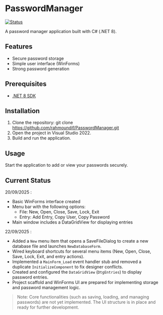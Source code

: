# PasswordManager
[![Status](https://img.shields.io/badge/status-active-brightgreen)]()

A password manager application built with C# (.NET 8).

## Features

- Secure password storage
- Simple user interface (WinForms)
- Strong password generation

## Prerequisites

- [.NET 8 SDK](https://dotnet.microsoft.com/download/dotnet/8.0)

## Installation

1. Clone the repository:
   git clone https://github.com/rahmoundif/PasswordManager.git
2. Open the project in Visual Studio 2022.
3. Build and run the application.

## Usage

Start the application to add or view your passwords securely.

## Current Status

20/09/2025 :
- Basic WinForms interface created
- Menu bar with the following options:
  - File: New, Open, Close, Save, Lock, Exit
  - Entry: Add Entry, Copy User, Copy Password
- Main window includes a DataGridView for displaying entries


22/09/2025 :
- Added a `New` menu item that opens a SaveFileDialog to create a new database file and launches `NewDatabaseForm`.
- Wired keyboard shortcuts for several menu items (New, Open, Close, Save, Lock, Exit, and entry actions).
- Implemented a `MainForm_Load` event handler stub and removed a duplicate `InitializeComponent` to fix designer conflicts.
- Created and configured the `DataGridView` (`DtgEntries`) to display password entries.
- Project scaffold and WinForms UI are prepared for implementing storage and password management logic.
  
  
> Note: Core functionalities (such as saving, loading, and managing passwords) are not yet implemented. The UI structure is in place and ready for further development.

